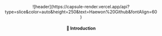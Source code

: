 <div align="center"> 
![header](https://capsule-render.vercel.app/api?type=slice&color=auto&height=250&text=Haewon%20Github&fontAlign=60)
  
####   :love_letter: Introduction
  
  
<!--
**haeeewonn/haeeewonn** is a ✨ _special_ ✨ repository because its `README.md` (this file) appears on your GitHub profile.

Here are some ideas to get you started:

- 🔭 I’m currently working on ...
- 🌱 I’m currently learning ...
- 👯 I’m looking to collaborate on ...
- 🤔 I’m looking for help with ...
- 💬 Ask me about ...
- 📫 How to reach me: ...
- 😄 Pronouns: ...
- ⚡ Fun fact: ...
-->
</div>
